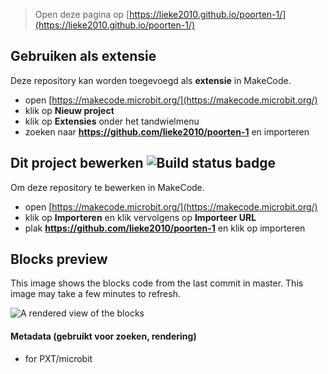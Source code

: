 
> Open deze pagina op [https://lieke2010.github.io/poorten-1/](https://lieke2010.github.io/poorten-1/)

## Gebruiken als extensie

Deze repository kan worden toegevoegd als **extensie** in MakeCode.

* open [https://makecode.microbit.org/](https://makecode.microbit.org/)
* klik op **Nieuw project**
* klik op **Extensies** onder het tandwielmenu
* zoeken naar **https://github.com/lieke2010/poorten-1** en importeren

## Dit project bewerken ![Build status badge](https://github.com/lieke2010/poorten-1/workflows/MakeCode/badge.svg)

Om deze repository te bewerken in MakeCode.

* open [https://makecode.microbit.org/](https://makecode.microbit.org/)
* klik op **Importeren** en klik vervolgens op **Importeer URL**
* plak **https://github.com/lieke2010/poorten-1** en klik op importeren

## Blocks preview

This image shows the blocks code from the last commit in master.
This image may take a few minutes to refresh.

![A rendered view of the blocks](https://github.com/lieke2010/poorten-1/raw/master/.github/makecode/blocks.png)

#### Metadata (gebruikt voor zoeken, rendering)

* for PXT/microbit
<script src="https://makecode.com/gh-pages-embed.js"></script><script>makeCodeRender("{{ site.makecode.home_url }}", "{{ site.github.owner_name }}/{{ site.github.repository_name }}");</script>

